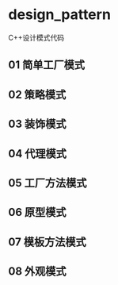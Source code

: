 # design_pattern
C++设计模式代码
## 01 简单工厂模式
## 02 策略模式
## 03 装饰模式
## 04 代理模式
## 05 工厂方法模式
## 06 原型模式
## 07 模板方法模式
## 08 外观模式